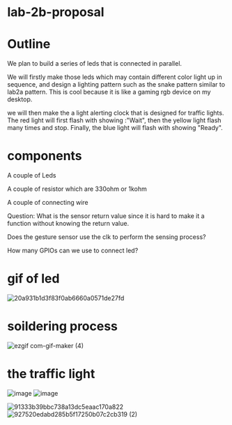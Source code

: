 # lab-2b-proposal
# Outline

We plan to build a series of leds that is connected in parallel.

We will firstly make those leds which may contain different color light up in sequence, and design a lighting pattern such as the snake pattern similar to lab2a pattern. This is cool because it is like a gaming rgb device on my desktop.

we will then make the a light alerting clock that is designed for traffic lights. The red light will first flash with showing :"Wait", then the yellow light flash many times and stop. Finally, the blue light will flash with showing "Ready". 


# components

A couple of Leds

A couple of resistor which are 330ohm or 1kohm

A couple of connecting wire

Question:
What is the sensor return value since it is hard to make it a function without knowing the return value.

Does the gesture sensor use the clk to perform the sensing process?

How many GPIOs can we use to connect led?

# gif of led
![20a931b1d3f83f0ab6660a0571de27fd](https://user-images.githubusercontent.com/113209201/197084205-44b0693a-5bb7-4eb1-a5a9-bde35e7276ae.gif)

# soildering process
![ezgif com-gif-maker (4)](https://user-images.githubusercontent.com/113209201/199843624-193f45dd-ec50-4d2a-ad2a-c244dfa2466c.gif)

# the traffic light
![image](https://user-images.githubusercontent.com/113209201/199844959-cccedf12-d346-43f6-97d4-07c20f2692a3.png)
![image](https://user-images.githubusercontent.com/113209201/199845019-7958365c-3750-4671-9184-4afc7713e6ef.png)

![91333b39bbc738a13dc5eaac170a822](https://user-images.githubusercontent.com/113209201/199843827-52b99a77-eec4-4c38-8d63-205e7c3bddfb.jpg)
![927520edabd285b5f17250b07c2cb319 (2)](https://user-images.githubusercontent.com/113209201/199844649-651d14af-3e6d-44d9-bd40-b041eabe2921.gif)

